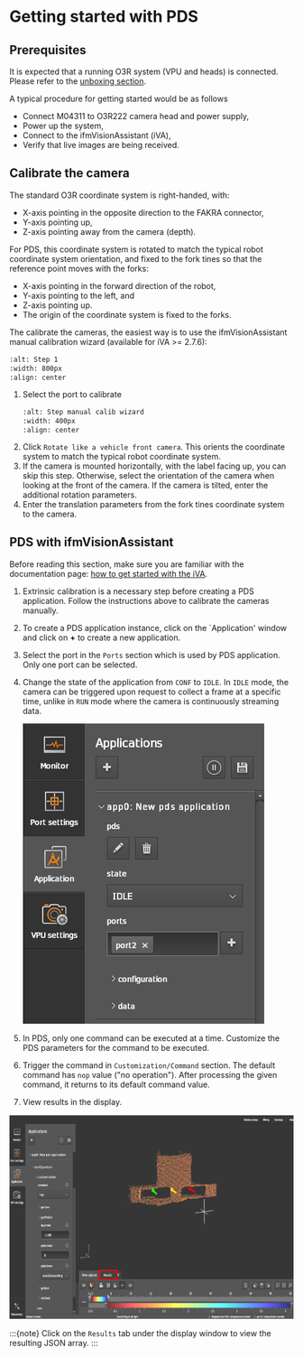 # Getting started with PDS

## Prerequisites

It is expected that a running O3R system (VPU and heads) is connected. Please refer to the [unboxing section](../../GettingStarted/Unboxing/hw_unboxing.md).

A typical procedure for getting started would be as follows
- Connect M04311 to O3R222 camera head and power supply,
- Power up the system,
- Connect to the ifmVisionAssistant (iVA),
- Verify that live images are being received.

## Calibrate the camera

The standard O3R coordinate system is right-handed, with:
- X-axis pointing in the opposite direction to the FAKRA connector,
- Y-axis pointing up,
- Z-axis pointing away from the camera (depth).

For PDS, this coordinate system is rotated to match the typical robot coordinate system orientation, and fixed to the fork tines so that the reference point moves with the forks:
- X-axis pointing in the forward direction of the robot,
- Y-axis pointing to the left, and
- Z-axis pointing up.
- The origin of the coordinate system is fixed to the forks.


The calibrate the cameras, the easiest way is to use the ifmVisionAssistant manual calibration wizard (available for iVA >= 2.7.6):

   ```{image} resources/step_1_iva_man_calibration.png
   :alt: Step 1
   :width: 800px
   :align: center
   ```
1. Select the port to calibrate
   ```{image} resources/iva_calibration.png
   :alt: Step manual calib wizard
   :width: 400px
   :align: center
   ```
1. Click `Rotate like a vehicle front camera`. This orients the coordinate system to match the typical robot coordinate system. 
3. If the camera is mounted horizontally, with the label facing up, you can skip this step. Otherwise, select the orientation of the camera when looking at the front of the camera. If the camera is tilted, enter the additional rotation parameters.
4. Enter the translation parameters from the fork tines coordinate system to the camera.

## PDS with ifmVisionAssistant

Before reading this section, make sure you are familiar with the documentation page: [how to get started with the iVA](../../GettingStarted/ifmVisionAssistant/index_iVA.md).

1. Extrinsic calibration is a necessary step before creating a PDS application. Follow the instructions above to calibrate the cameras manually.
2. To create a PDS application instance, click on the `Application' window and click on **+** to create a new application.
3. Select the port in the `Ports` section which is used by PDS application. Only one port can be selected.
4. Change the state of the application from `CONF` to `IDLE`. In `IDLE` mode, the camera can be triggered upon request to collect a frame at a specific time, unlike in `RUN` mode where the camera is continuously streaming data.
   
   ![iVA_state](resources/iVA_state.png)

5. In PDS, only one command can be executed at a time. Customize the PDS parameters for the command to be executed.
6. Trigger the command in `Customization/Command` section. The default command has `nop` value ("no operation"). After processing the given command, it returns to its default command value. 
7. View results in the display.

![`getPallet` Result](resources/getPallet_result.png)

:::{note}
   Click on the `Results` tab under the display window to view the resulting JSON array.
:::